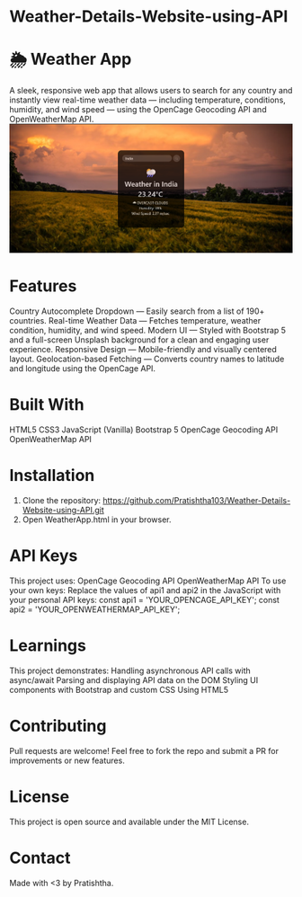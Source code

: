 # Weather-Details-Website-using-API
# 🌦️ Weather App
A sleek, responsive web app that allows users to search for any country and instantly view real-time weather data — including temperature, conditions, humidity, and wind speed — using the OpenCage Geocoding API and OpenWeatherMap API.
![Weather App UI](WeatherAPI.png)

# Features
Country Autocomplete Dropdown — Easily search from a list of 190+ countries.
Real-time Weather Data — Fetches temperature, weather condition, humidity, and wind speed.
Modern UI — Styled with Bootstrap 5 and a full-screen Unsplash background for a clean and engaging user experience.
Responsive Design — Mobile-friendly and visually centered layout.
Geolocation-based Fetching — Converts country names to latitude and longitude using the OpenCage API.
# Built With
HTML5
CSS3
JavaScript (Vanilla)
Bootstrap 5
OpenCage Geocoding API
OpenWeatherMap API

# Installation
1. Clone the repository:
https://github.com/Pratishtha103/Weather-Details-Website-using-API.git
2. Open WeatherApp.html in your browser.

# API Keys
This project uses:
OpenCage Geocoding API
OpenWeatherMap API
To use your own keys:
Replace the values of api1 and api2 in the JavaScript with your personal API keys:
const api1 = 'YOUR_OPENCAGE_API_KEY';
const api2 = 'YOUR_OPENWEATHERMAP_API_KEY';

# Learnings
This project demonstrates:
Handling asynchronous API calls with async/await
Parsing and displaying API data on the DOM
Styling UI components with Bootstrap and custom CSS
Using HTML5 <datalist> for autocomplete functionality
Implementing error handling for user inputs and failed fetch requests

# Contributing
Pull requests are welcome! Feel free to fork the repo and submit a PR for improvements or new features.
# License
This project is open source and available under the MIT License.
# Contact
Made with <3 by Pratishtha.
